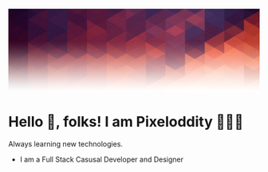 ![alt text](https://raw.githubusercontent.com/modobit/modobit/main/images/1500x500.png)

# Hello 👋, folks! I am Pixeloddity 👨🏻‍💻 
Always learning new technologies.  
* I am a Full Stack Casusal Developer and Designer

